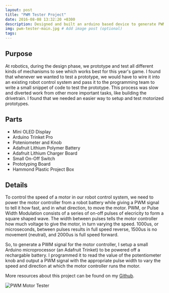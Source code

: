 ```yaml
---
layout: post
title: "PWM Tester Project"
date: 2016-08-08 13:32:20 +0300
description: Designed and built an arduino based device to generate PWM signals for use in testing motorized mechanisms at robotics.  # Add post description (optional)
img: pwm-tester-main.jpg # Add image post (optional)
tags:
---
```


## Purpose
At robotics, during the design phase, we prototype and test all different kinds of mechanisms to see which works best for this year's game. I found that whenever we wanted to test a prototype, we would have to wire it into an existing robot control system and pass it to the programming team to write a small snippet of code to test the prototype. This process was slow and diverted work from other more important tasks, like building the drivetrain. I found that we needed an easier way to setup and test motorized prototypes.

## Parts
* Mini OLED Display
* Arduino Trinket Pro
* Poteniometer and Knob
* Adafruit Lithium Polymer Battery
* Adafruit Lithium Charger Board
* Small On-Off Switch
* Prototyping Board
* Hammond Plastic Project Box

## Details
To control the speed of a motor in our robot control system, we need to power the motor controller from a robot battery while giving a PWM signal to tell it how fast, and in what direction, to move the motor. PWM, or Pulse Width Modulation consists of a series of on-off pulses of elecricity to form a square shaped wave. The width between pulses tells the motor controller how much voltage to give the motor, in turn varying the speed. 1000us, or microseconds, between pulses results in full speed reverse, 1500us is no movement (neutral), and 2000us is full speed forward. 

So, to generate a PWM signal for the motor controller, I setup a small Arduino microprocessor (an Adafruit Trinket) to be powered off a rechargable battery. I programmed it to read the value of the potentiometer knob and output a PWM signal with the appropriate pulse width to vary the speed and direction at which the motor controller runs the motor.

More resources about this project can be found on my [Github](https://github.com/wbenb/PWMgen).

![PWM Motor Tester](http://wbenb.github.io/assets/img/pwm_tester.jpg)

